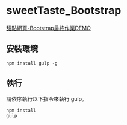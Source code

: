 # sweetTaste_Bootstrap
<a href="https://larrywithmanpower.github.io/sweetTaste_Bootstrap/index.html" target="_blank">甜點網頁-Bootstrap最終作業DEMO</a>

## 安裝環境

```
npm install gulp -g
```

## 執行

請依序執行以下指令來執行 gulp。

```
npm install
gulp
```
